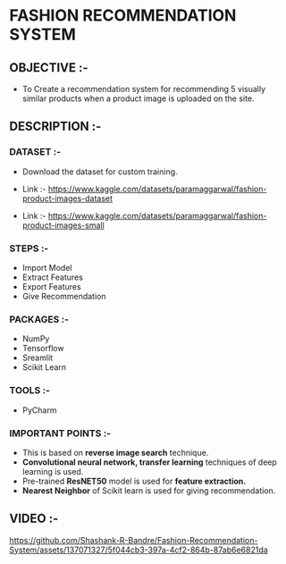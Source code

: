 
# FASHION RECOMMENDATION SYSTEM

## OBJECTIVE :- 

* To Create a recommendation system for recommending 5 visually similar products when a product image is uploaded on the site.

## DESCRIPTION :- 

### DATASET :- 

* Download the dataset for custom training.

* Link :- https://www.kaggle.com/datasets/paramaggarwal/fashion-product-images-dataset

* Link :- https://www.kaggle.com/datasets/paramaggarwal/fashion-product-images-small

### STEPS :- 

* Import Model
* Extract Features
* Export Features
* Give Recommendation

### PACKAGES :-

* NumPy
* Tensorflow
* Sreamlit
* Scikit Learn

### TOOLS :-

* PyCharm

### IMPORTANT POINTS :-

* This is based on **reverse image search** technique.
* **Convolutional neural network, transfer learning** techniques of deep learning is used.
* Pre-trained **ResNET50** model is used for **feature extraction.**
* **Nearest Neighbor** of Scikit learn is used for giving recommendation.

## VIDEO :-

https://github.com/Shashank-R-Bandre/Fashion-Recommendation-System/assets/137071327/5f044cb3-397a-4cf2-864b-87ab6e6821da
